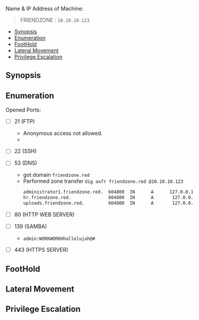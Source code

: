 Name & IP Address of Machine:
> FRIENDZONE : `10.10.10.123`
<!-- TOC -->

- [Synopsis](#synopsis)
- [Enumeration](#enumeration)
- [FootHold](#foothold)
- [Lateral Movement](#lateral-movement)
- [Privilege Escalation](#privilege-escalation)

<!-- /TOC -->



## Synopsis


## Enumeration
Opened Ports: 
- [ ] 21 (FTP)
  - Anonymous access not allowed.
  -  

- [ ] 22 (SSH)
- [ ] 53 (DNS)
  - got domain `friendzone.red`
  - Performed zone transfer `dig axfr friendzone.red @10.10.10.123`
    ```bash
    administrator1.friendzone.red.  604800  IN      A      127.0.0.1
    hr.friendzone.red.              604800  IN      A       127.0.0.1
    uploads.friendzone.red.         604800  IN      A       127.0.0.1
    ```
- [ ] 80 (HTTP WEB SERVER)
- [ ] 139 (SAMBA)
  - `admin:WORKWORKHhallelujah@#` 
- [ ] 443 (HTTPS SERVER)




## FootHold

## Lateral Movement

## Privilege Escalation




<!-- ## Thank You 
🕉️  -->


<!-- ## Tools Used.
- [ ] . -->